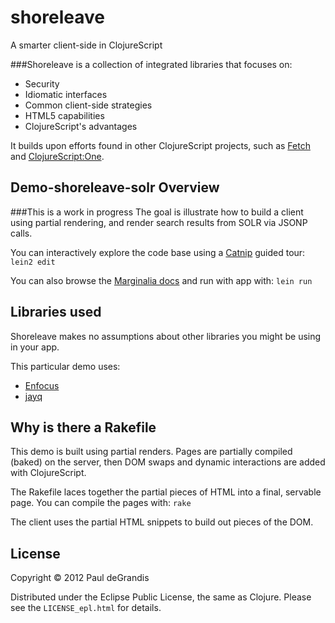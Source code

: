 shoreleave
==========

A smarter client-side in ClojureScript

###Shoreleave is a collection of integrated libraries that focuses on:

 * Security
 * Idiomatic interfaces
 * Common client-side strategies
 * HTML5 capabilities
 * ClojureScript's advantages

It builds upon efforts found in other ClojureScript projects, such as [Fetch](https://github.com/ibdknox/fetch) and [ClojureScript:One](http://clojurescriptone.com/).


Demo-shoreleave-solr Overview
------------------------
###This is a work in progress
The goal is illustrate how to build a client using partial rendering, and render search results from SOLR via JSONP calls.

You can interactively explore the code base using a [Catnip](https://github.com/bodil/catnip) guided tour: `lein2 edit`

You can also browse the [Marginalia docs](#) and run with app with: `lein run`


Libraries used
--------------
Shoreleave makes no assumptions about other libraries you might be using in your app.

This particular demo uses:

 * [Enfocus](https://github.com/ckirkendall/enfocus)
 * [jayq](https://github.com/ibdknox/jayq)


Why is there a Rakefile
------------------------
This demo is built using partial renders.  Pages are partially compiled (baked) on the server,
then DOM swaps and dynamic interactions are added with ClojureScript.

The Rakefile laces together the partial pieces of HTML into a final, servable page.
You can compile the pages with: `rake`

The client uses the partial HTML snippets to build out pieces of the DOM.


License
-------
Copyright © 2012 Paul deGrandis

Distributed under the Eclipse Public License, the same as Clojure.
Please see the `LICENSE_epl.html` for details.

